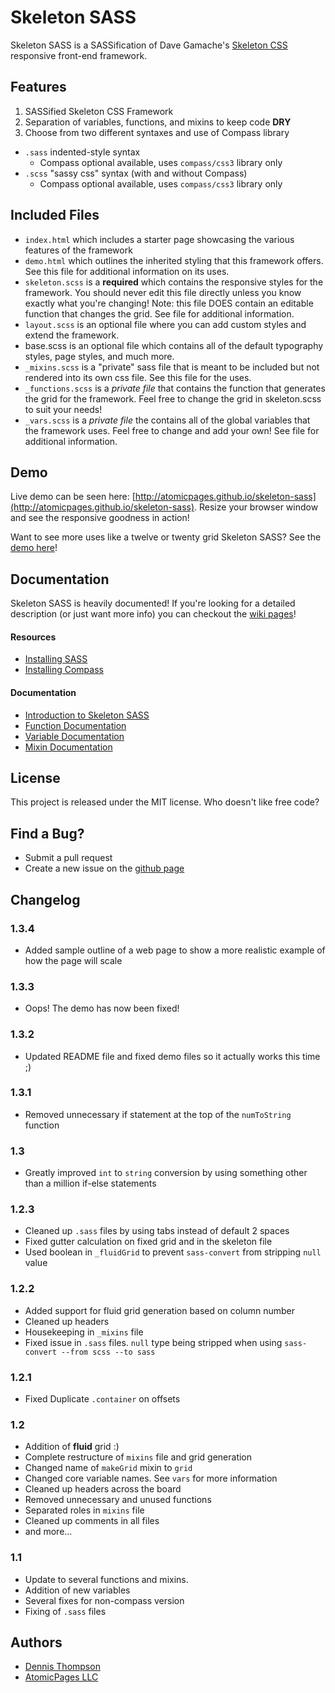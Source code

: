 Skeleton SASS
=============

Skeleton SASS is a SASSification of Dave Gamache's [Skeleton CSS](http://getskeleton.com) responsive front-end framework.

Features
--------
1. SASSified Skeleton CSS Framework
2. Separation of variables, functions, and mixins to keep code **DRY**
3. Choose from two different syntaxes and use of Compass library
  * `.sass` indented-style syntax
     * Compass optional available, uses `compass/css3` library only
  * `.scss` "sassy css" syntax (with and without Compass)
     * Compass optional available, uses `compass/css3` library only

Included Files
--------------
* `index.html` which includes a starter page showcasing the various features of the framework
* `demo.html` which outlines the inherited styling that this framework offers. See this file for additional information on its uses.
* `skeleton.scss` is a **required** which contains the responsive styles for the framework. You should never edit this file directly unless you know exactly what you're changing! Note: this file DOES contain an editable function that changes the grid. See file for additional information.
* `layout.scss` is an optional file where you can add custom styles and extend the framework.
* base.scss is an optional file which contains all of the default typography styles, page styles, and much more.
* `_mixins.scss` is a "private" sass file that is meant to be included but not rendered into its own css file. See this file for the uses.
* `_functions.scss` is a _private file_ that contains the function that generates the grid for the framework. Feel free to change the grid in skeleton.scss to suit your needs!
* `_vars.scss` is a _private file_ the contains all of the global variables that the framework uses. Feel free to change and add your own! See file for additional information.

Demo
----
Live demo can be seen here: [http://atomicpages.github.io/skeleton-sass](http://atomicpages.github.io/skeleton-sass). Resize your browser window and see the responsive goodness in action!

Want to see more uses like a twelve or twenty grid Skeleton SASS? See the [demo here](http://atomicpages.github.io/skeleton-sass/demo.html)!

Documentation
-------------
Skeleton SASS is heavily documented! If you're looking for a detailed description (or just want more info) you can checkout the [wiki pages](https://github.com/atomicpages/skeleton-sass/wiki/_pages)!

#### Resources
* [Installing SASS](https://github.com/atomicpages/skeleton-sass/wiki/Installing-SASS)
* [Installing Compass](https://github.com/atomicpages/skeleton-sass/wiki/Installing-Compass)


#### Documentation
* [Introduction to Skeleton SASS](https://github.com/atomicpages/skeleton-sass/wiki/Introduction-to-Skeleton-SASS)
* [Function Documentation](https://github.com/atomicpages/skeleton-sass/wiki/Function-Documentation)
* [Variable Documentation](https://github.com/atomicpages/skeleton-sass/wiki/Variable-Documentation)
* [Mixin Documentation](https://github.com/atomicpages/skeleton-sass/wiki/Mixin-Documentation)

License
-------
This project is released under the MIT license. Who doesn't like free code?

Find a Bug?
-----------
* Submit a pull request
* Create a new issue on the [github page](https://github.com/atomicpages/skeleton-sass/)

Changelog
---------
### 1.3.4
* Added sample outline of a web page to show a more realistic example of how the page will scale

### 1.3.3
* Oops! The demo has now been fixed!

### 1.3.2
* Updated README file and fixed demo files so it actually works this time ;)

### 1.3.1
* Removed unnecessary if statement at the top of the `numToString` function

### 1.3
* Greatly improved `int` to `string` conversion by using something other than a million if-else statements

### 1.2.3
* Cleaned up `.sass` files by using tabs instead of default 2 spaces
* Fixed gutter calculation on fixed grid and in the skeleton file
* Used boolean in `_fluidGrid` to prevent `sass-convert` from stripping `null` value

### 1.2.2
* Added support for fluid grid generation based on column number
* Cleaned up headers
* Housekeeping in `_mixins` file
* Fixed issue in `.sass` files. `null` type being stripped when using `sass-convert --from scss --to sass`

### 1.2.1
* Fixed Duplicate `.container` on offsets

### 1.2
* Addition of **fluid** grid :)
* Complete restructure of `mixins` file and grid generation
* Changed name of `makeGrid` mixin to `grid`
* Changed core variable names. See `vars` for more information
* Cleaned up headers across the board
* Removed unnecessary and unused functions
* Separated roles in `mixins` file
* Cleaned up comments in all files
* and more...

### 1.1
* Update to several functions and mixins.
* Addition of new variables
* Several fixes for non-compass version
* Fixing of `.sass` files

Authors
-------
* [Dennis Thompson](http://dennis-thompson.com/)
* [AtomicPages LLC](http://www.atomicpages.net/)
